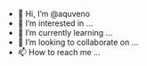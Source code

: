 - 👋 Hi, I’m @aquveno
- 👀 I’m interested in ...
- 🌱 I’m currently learning ...
- 💞️ I’m looking to collaborate on ...
- 📫 How to reach me ...

<!---
aquveno/aquveno is a ✨ special ✨ repository because its `README.md` (this file) appears on your GitHub profile.
You can click the Preview link to take a look at your changes.
--->
